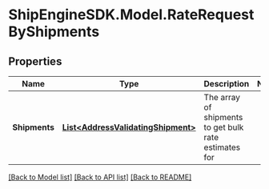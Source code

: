 # ShipEngineSDK.Model.RateRequestByShipments

## Properties

Name | Type | Description | Notes
------------ | ------------- | ------------- | -------------
**Shipments** | [**List&lt;AddressValidatingShipment&gt;**](AddressValidatingShipment.md) | The array of shipments to get bulk rate estimates for | 

[[Back to Model list]](../../README.md#documentation-for-models) [[Back to API list]](../../README.md#documentation-for-api-endpoints) [[Back to README]](../../README.md)

